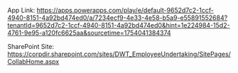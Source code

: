 App Link: https://apps.powerapps.com/play/e/default-9652d7c2-1ccf-4940-8151-4a92bd474ed0/a/7234ecf9-4e33-4e58-b5a9-e55891552684?tenantId=9652d7c2-1ccf-4940-8151-4a92bd474ed0&hint=1e224984-15d2-4761-9e95-a120fc6625aa&sourcetime=1754041384374

SharePoint Site: https://corpdir.sharepoint.com/sites/DWT_EmployeeUndertaking/SitePages/CollabHome.aspx
